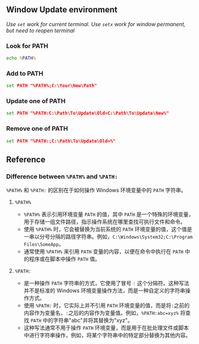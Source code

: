 ## Window Update environment

_Use `set` work for current terminal. Use `setx` work for window permanent, but need to reopen terminal_

### Look for PATH

```cmd
echo %PATH%
```

### Add to PATH

```cmd
set PATH "%PATH%;C:\Your\New\Path"
```

### Update one of PATH

```cmd
set PATH "%PATH:C:\Path\To\Update\Old=C:\Path\To\Update\New%"
```

### Remove one of PATH

```cmd
set PATH "%PATH:;C:\Path\To\Update\Old=%"
```

## Reference

### Difference between `%PATH%` and `%PATH:` 

`%PATH%` 和 `%PATH:` 的区别在于如何操作 Windows 环境变量中的 `PATH` 字符串。

1. `%PATH%`

   - `%PATH%` 表示引用环境变量 `PATH` 的值，其中 `PATH` 是一个特殊的环境变量，用于存储一组文件路径，指示操作系统在哪里查找可执行文件和命令。
   - 使用 `%PATH%` 时，它会被替换为当前系统的 `PATH` 环境变量的值，这个值是一串以分号分隔的路径字符串。例如，`C:\Windows\System32;C:\Program Files\SomeApp`。
   - 通常使用 `%PATH%` 来引用 `PATH` 变量的内容，以便在命令中执行在 `PATH` 中的程序或在脚本中操作 `PATH` 值。

2. `%PATH:`
   - 是一种操作 `PATH` 字符串的方式，它使用了冒号 `:` 这个分隔符。这种写法并不是标准的 Windows 环境变量操作方法，而是一种自定义的字符串操作方式。
   - 使用 `%PATH:` 时，它实际上并不引用 `PATH` 环境变量的值，而是将`:`之前的内容作为变量名，`:`之后的内容作为变量值。例如，`%PATH:abc=xyz%` 将查找 `PATH` 中的字符串"abc"并将其替换为"xyz"。
   - 这种写法通常不用于操作 `PATH` 环境变量，而是用于在批处理文件或脚本中进行字符串操作，例如，将某个字符串中的特定部分替换为其他内容。
